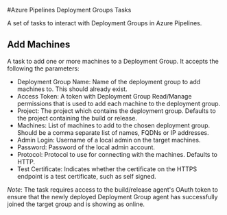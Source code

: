 #Azure Pipelines Deployment Groups Tasks

A set of tasks to interact with Deployment Groups in Azure Pipelines.

## Add Machines

A task to add one or more machines to a Deployment Group. It accepts the following the parameters:

* Deployment Group Name: Name of the deployment group to add machines to. This should already exist.
* Access Token: A token with Deployment Group Read/Manage permissions that is used to add each machine to the deployment group.
* Project: The project which contains the deployment group. Defaults to the project containing the build or release.
* Machines: List of machines to add to the chosen deployment group. Should be a comma separate list of names, FQDNs or IP addresses.
* Admin Login: Username of a local admin on the target machines.
* Password: Password of the local admin account.
* Protocol: Protocol to use for connecting with the machines. Defaults to HTTP.
* Test Certificate: Indicates whether the certificate on the HTTPS endpoint is a test certificate, such as self signed.

*Note*: The task requires access to the build/release agent's OAuth token to ensure that the newly deployed Deployment Group agent has successfully joined the target group and is showing as online.
